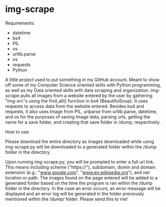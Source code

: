 # img-scrape
Requirements:
  - datetime
  - bs4
  - PIL
  - os
  - urllib.parse
  - os
  - requests
  - Python

A little project used to put something in my GitHub account. Meant to show off some of my Computer Science oriented skills with Python programming, as well as my Data oriented skills with data scraping and organization. img-scrape pulls all images from a website entered by the user by gathering "img-src"s using the find_all() function in bs4 (BeautifulSoup). It uses requests to access data from the website entered. Besides bs4 and requests, it also uses Image from PIL, urlparse from urllib.parse, datetime, and os for the purposes of saving Image data, parsing urls, getting the name for a save folder, and creating that save folder in /dump, respectively. 

How to use:

Please download the entire directory as images downloaded while using img-scrape.py will be downloaded to a generated folder within the /dump folder in the directory.

Upon running img-scrape.py, you will be prompted to enter a full url link. This means including scheme ("https://"), subdomain, domin and domain extension (e.g.: "www.google.com", "www.en.wikipedia.org"), and net location or path. The images found on the page entered will be added to a generated folder based on the time the program is ran within the /dump folder in the directory. In the case an error occurs, an error message will be displayed and an error log will be generated in the folder previously mentioned within the /dump/ folder. Please send this to me! 
